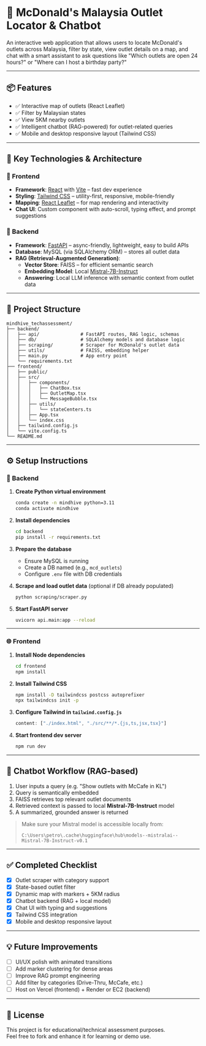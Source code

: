 # 🍔 McDonald's Malaysia Outlet Locator & Chatbot

An interactive web application that allows users to locate McDonald's outlets across Malaysia, filter by state, view outlet details on a map, and chat with a smart assistant to ask questions like "Which outlets are open 24 hours?" or "Where can I host a birthday party?"

---

## 📦 Features

- ✅ Interactive map of outlets (React Leaflet)
- ✅ Filter by Malaysian states
- ✅ View 5KM nearby outlets
- ✅ Intelligent chatbot (RAG-powered) for outlet-related queries
- ✅ Mobile and desktop responsive layout (Tailwind CSS)

---

## 🧠 Key Technologies & Architecture

### 🔧 Frontend
- **Framework**: [React](https://reactjs.org/) with [Vite](https://vitejs.dev/) – fast dev experience
- **Styling**: [Tailwind CSS](https://tailwindcss.com/) – utility-first, responsive, mobile-friendly
- **Mapping**: [React Leaflet](https://react-leaflet.js.org/) – for map rendering and interactivity
- **Chat UI**: Custom component with auto-scroll, typing effect, and prompt suggestions

### 🧠 Backend
- **Framework**: [FastAPI](https://fastapi.tiangolo.com/) – async-friendly, lightweight, easy to build APIs
- **Database**: MySQL (via SQLAlchemy ORM) – stores all outlet data
- **RAG (Retrieval-Augmented Generation)**:
  - **Vector Store**: FAISS – for efficient semantic search
  - **Embedding Model**: Local [Mistral-7B-Instruct](https://huggingface.co/mistralai/Mistral-7B-Instruct-v0.1)
  - **Answering**: Local LLM inference with semantic context from outlet data

---

## 📁 Project Structure

```
mindhive_techassessment/
├── backend/
│   ├── api/               # FastAPI routes, RAG logic, schemas
│   ├── db/                # SQLAlchemy models and database logic
│   ├── scraping/          # Scraper for McDonald's outlet data
│   ├── utils/             # FAISS, embedding helper
│   ├── main.py            # App entry point
│   └── requirements.txt
├── frontend/
│   ├── public/
│   ├── src/
│   │   ├── components/
│   │   │   ├── ChatBox.tsx
│   │   │   ├── OutletMap.tsx
│   │   │   └── MessageBubble.tsx
│   │   ├── utils/
│   │   │   └── stateCenters.ts
│   │   ├── App.tsx
│   │   └── index.css
│   ├── tailwind.config.js
│   └── vite.config.ts
└── README.md
```

---

## ⚙️ Setup Instructions

### 🔧 Backend

1. **Create Python virtual environment**  
   ```bash
   conda create -n mindhive python=3.11
   conda activate mindhive
   ```

2. **Install dependencies**  
   ```bash
   cd backend
   pip install -r requirements.txt
   ```

3. **Prepare the database**
   - Ensure MySQL is running
   - Create a DB named (e.g., `mcd_outlets`)
   - Configure `.env` file with DB credentials

4. **Scrape and load outlet data** (optional if DB already populated)  
   ```bash
   python scraping/scraper.py
   ```

5. **Start FastAPI server**  
   ```bash
   uvicorn api.main:app --reload
   ```

---

### 🌐 Frontend

1. **Install Node dependencies**  
   ```bash
   cd frontend
   npm install
   ```

2. **Install Tailwind CSS**  
   ```bash
   npm install -D tailwindcss postcss autoprefixer
   npx tailwindcss init -p
   ```

3. **Configure Tailwind in `tailwind.config.js`**  
   ```js
   content: ["./index.html", "./src/**/*.{js,ts,jsx,tsx}"]
   ```

4. **Start frontend dev server**  
   ```bash
   npm run dev
   ```

---

## 🤖 Chatbot Workflow (RAG-based)

1. User inputs a query (e.g. "Show outlets with McCafe in KL")
2. Query is semantically embedded
3. FAISS retrieves top relevant outlet documents
4. Retrieved context is passed to local **Mistral-7B-Instruct** model
5. A summarized, grounded answer is returned

> Make sure your Mistral model is accessible locally from:
> ```
> C:\Users\petro\.cache\huggingface\hub\models--mistralai--Mistral-7B-Instruct-v0.1
> ```

---

## ✅ Completed Checklist

- [x] Outlet scraper with category support
- [x] State-based outlet filter
- [x] Dynamic map with markers + 5KM radius
- [x] Chatbot backend (RAG + local model)
- [x] Chat UI with typing and suggestions
- [x] Tailwind CSS integration
- [x] Mobile and desktop responsive layout

---

## 💡 Future Improvements

- [ ] UI/UX polish with animated transitions
- [ ] Add marker clustering for dense areas
- [ ] Improve RAG prompt engineering
- [ ] Add filter by categories (Drive-Thru, McCafe, etc.)
- [ ] Host on Vercel (frontend) + Render or EC2 (backend)

---

## 📜 License

This project is for educational/technical assessment purposes.  
Feel free to fork and enhance it for learning or demo use.